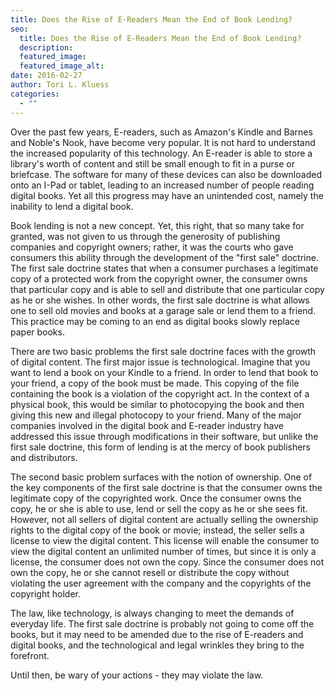 ```yaml
---
title: Does the Rise of E-Readers Mean the End of Book Lending?
seo:
  title: Does the Rise of E-Readers Mean the End of Book Lending?
  description:
  featured_image:
  featured_image_alt:
date: 2016-02-27
author: Tori L. Kluess
categories:
  - ""
---
```


Over the past few years, E-readers, such as Amazon's Kindle and Barnes and Noble's Nook, have become very popular. It is not hard to understand the increased popularity of this technology. An E-reader is able to store a library's worth of content and still be small enough to fit in a purse or briefcase. The software for many of these devices can also be downloaded onto an I-Pad or tablet, leading to an increased number of people reading digital books. Yet all this progress may have an unintended cost, namely the inability to lend a digital book.

Book lending is not a new concept. Yet, this right, that so many take for granted, was not given to us through the generosity of publishing companies and copyright owners; rather, it was the courts who gave consumers this ability through the development of the "first sale" doctrine. The first sale doctrine states that when a consumer purchases a legitimate copy of a protected work from the copyright owner, the consumer owns that particular copy and is able to sell and distribute that one particular copy as he or she wishes. In other words, the first sale doctrine is what allows one to sell old movies and books at a garage sale or lend them to a friend. This practice may be coming to an end as digital books slowly replace paper books.

There are two basic problems the first sale doctrine faces with the growth of digital content. The first major issue is technological. Imagine that you want to lend a book on your Kindle to a friend. In order to lend that book to your friend, a copy of the book must be made. This copying of the file containing the book is a violation of the copyright act. In the context of a physical book, this would be similar to photocopying the book and then giving this new and illegal photocopy to your friend. Many of the major companies involved in the digital book and E-reader industry have addressed this issue through modifications in their software, but unlike the first sale doctrine, this form of lending is at the mercy of book publishers and distributors.

The second basic problem surfaces with the notion of ownership. One of the key components of the first sale doctrine is that the consumer owns the legitimate copy of the copyrighted work. Once the consumer owns the copy, he or she is able to use, lend or sell the copy as he or she sees fit. However, not all sellers of digital content are actually selling the ownership rights to the digital copy of the book or movie; instead, the seller sells a license to view the digital content. This license will enable the consumer to view the digital content an unlimited number of times, but since it is only a license, the consumer does not own the copy. Since the consumer does not own the copy, he or she cannot resell or distribute the copy without violating the user agreement with the company and the copyrights of the copyright holder.

The law, like technology, is always changing to meet the demands of everyday life. The first sale doctrine is probably not going to come off the books, but it may need to be amended due to the rise of E-readers and digital books, and the technological and legal wrinkles they bring to the forefront.

Until then, be wary of your actions - they may violate the law.
